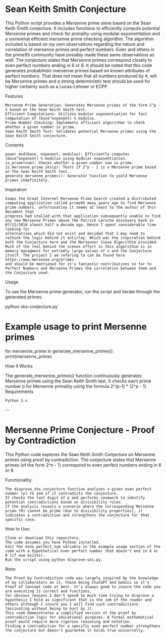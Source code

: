 # Sean Keith Smith Conjecture

This Python script provides a Mersenne prime sieve based on the Sean Keith Smith conjecture. It includes functions to efficiently compute potential Mersenne primes and check for primality using modular exponentiation and a somewhat efficient mersenne prime checking algorithm. The algorithm included is based on my own observations regarding the nature and correlation of mersenne primes and perfect numbers. Euler and others in the prime95 community have possibly made these same observations as well. The conjecture states that Mersenne primes correspond closely to even perfect numbers ending in 6 or 8. It should be noted that this code generates probabilistic mersenne primes based on known attributes of perfect numbers. That does not mean that all numbers produced by it, will be Mersenne primes and a strong deterministic test should be used for higher certainty such as a Lucas-Lehmer or ECPP.

Features

    Mersenne Prime Generation: Generates Mersenne primes of the form 2^p - 1 based on the Sean Keith Smith test.
    Efficient Computations: Utilizes modular exponentiation for fast computation of (base^exponent) % modulus.
    Prime Number Checking: Implements efficient algorithms to check whether a given number is prime.
    Sean Keith Smith Test: Validates potential Mersenne primes using the Sean Keith Smith conjecture.

Contents

    power_mod(base, exponent, modulus): Efficiently computes (base^exponent) % modulus using modular exponentiation.
    is_prime(num): Checks whether a given number num is prime.
    is_mersenne_prime_sks(p): Tests if 2^p - 1 is a Mersenne prime based on the Sean Keith Smith test.
    generate_mersenne_primes(): Generator function to yield Mersenne primes indefinitely.

Inspiration

    Gimps the Great Internet Mersenne Prime Search created a distributed computing application called prime95 many years ago to find Mersenne prime numbers, unfortunatley it seems at least to the author of this document that
    progress had stalled with that application subsequently unable to find any new Mersenne Primes above the Patrick Laroche discovery back in 07/12/2018 almost half a decade ago. Hence I spent considerable time looking for 
    alternatives which did not exist and decided that I may need to rethink the logic behind it entirley. Which was the inspiration behind both the Conjecture here and the Mersenner Sieve Algorithim provided. 
    Much of the real behind the scenes effort in this algorithim is in memory managment for extremly large values of n and the Conjecture itself. The project I am refering to can be found here https://www.mersenne.org/primes 
    and should be mentioned for it's fantastic contributions so far to Perfect Numbers and Mersenne Primes the correlation between them and the Conjecture used.
    
Usage

To use the Mersenne prime generator, run the script and iterate through the generated primes:

python sks-conjecture.py

# Example usage to print Mersenne primes
for mersenne_prime in generate_mersenne_primes():
    print(mersenne_prime)

How It Works

The generate_mersenne_primes() function continuously generates Mersenne primes using the Sean Keith Smith test. It checks each prime number p for Mersenne primality using the formula 2^(p-1) * (2^p - 1).
Requirements

    Python 3.x
--

# Mersenne Prime Conjecture - Proof by Contradiction

This Python code explores the Sean Keith Smith Conjecture on Mersenne primes using proof by contradiction. The conjecture states that Mersenne primes (of the form 2^n - 1) correspond to even perfect numbers ending in 6 or 8.

Functionality:

    The disprove_sks_conjecture function analyzes a given even perfect number (p) to see if it contradicts the conjecture.
    It checks the last digit of p and performs casework to identify potential contradictions based on divisibility rules.
    If the analysis reveals a scenario where the corresponding Mersenne prime (M) cannot be prime (due to divisibility properties), it indicates a contradiction and strengthens the conjecture for that specific case.

How to Use:

    Clone or download this repository.
    The code assumes you have Python installed.
    Edit the even_perfect_num variable in the example usage section of the code with a hypothetical even perfect number that doesn't end in 6 or 8 (if one exists).
    Run the script using python disprove-sks.py.

Note:

    The Proof by Contradiction code was largely inspired by the knowledge of my collaborators on it, those being ChatGPT and Gemini so it's Proof of Concept code at best. It's always good to insure the code you are executing is correct and functions,
    for obvious reasons I don't spend to much time trying to disprove a hypothesis I hold as significant that is the job of the reader and others although I insure you I will find such contradictions fascinating without being to hurt by it.
    This code demonstrates a simplified version of the proof by contradiction logic for educational purposes. A formal mathematical proof would require more rigorous reasoning and notation.
    Finding a contradiction for a specific even perfect number strengthens the conjecture but doesn't guarantee it holds true universally.
